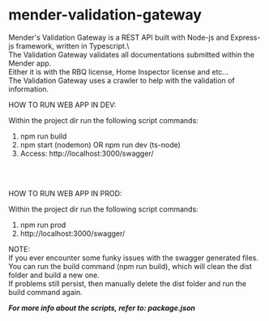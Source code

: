 # mender-validation-gateway
Mender's Validation Gateway is a REST API built with Node-js and Express-js framework, written in Typescript.\  
The Validation Gateway validates all documentations submitted within the Mender app.\
Either it is with the RBQ license, Home Inspector license and etc...\
The Validation Gateway uses a crawler to help with the validation of information.

HOW TO RUN WEB APP IN DEV:

Within the project dir run the following script commands:
1.  npm run build
2.  npm start  (nodemon)   OR   npm run dev     (ts-node)
3.  Access: http://localhost:3000/swagger/

<br/>
<br/>

HOW TO RUN WEB APP IN PROD:

Within the project dir run the following script commands: 
1.  npm run prod
2.  http://localhost:3000/swagger/


NOTE:\
If you ever encounter some funky issues with the swagger generated files.\
You can run the build command (npm run build), which will clean the dist folder and build a new one.\
If problems still persist, then manually delete the dist folder and run the build command again.
      
***For more info about the scripts, refer to: package.json***
   
